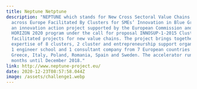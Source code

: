 ```yaml
---
title: Neptune Netptune
description: "NEPTUNE which stands for New Cross Sectoral Value Chains Creation
  across Europe Facilitated By Clusters for SMEs’ Innovation in Blue Growth,  is
  an innovation action project supported by the European Commission and its
  HORIZON 2020 program under the call for proposal INNOSUP-1-2015 Cluster
  facilitated projects for new value chains. The project brings together the
  expertise of 8 clusters, 2 cluster and entrepreneurship support organizations,
  1 engineer school and 1 consultant company from 7 European countries: France,
  Greece, Italy, Poland, Romania, Spain and Sweden. The accelerator runs for 30
  months until December 2018."
link: http://www.neptune-project.eu/
date: 2020-12-23T08:57:58.044Z
image: /assets/challenge1.webp
---
```

